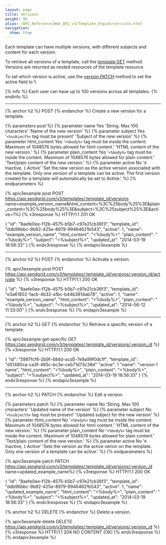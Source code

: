 ```yaml
---
layout: page
title: Versions
weight: 90
alias: /API_Reference/Web_API_v3/Template_Engine/versions.html
navigation:
  show: true
---
```


Each template can have multiple versions, with different subjects and 
content for each version.

To retrieve all versions of a template, call the [template
GET]({{root_url}}/API_Reference/Web_API_v3/Template_Engine/templates.html#-GET)
method. Versions are returned as nested resources of the template
resource.

To set which version is active, use the [version PATCH]({{root_url}}/API_Reference/Web_API_v3/Template_Engine/versions.html#-PATCH) method to set the
active field to 1.

{% info %}
Each user can have up to 100 versions across all templates.
{% endinfo %}

* * * * *

{% anchor h2 %}
POST
{% endanchor %}
Create a new version for a template.

{% parameters post %}
  {% parameter name Yes 'String. Max 100 characters' 'Name of the new version' %}
  {% parameter subject Yes '`<%subject%>` tag must be present' 'Subject of the new version' %}
  {% parameter html_content Yes '`<%body%>` tag must be inside the content. Maximum of 1048576 bytes allowed for html content.' 'HTML content of the new version.' %}
  {% parameter plain_content Yes '`<%body%>` tag must be inside the content. Maximum of 1048576 bytes allowed for plain content.' 'Text/plain content of the new version.' %}
  {% parameter active No '`0` Inactive, `1` Active' 'Set the new version as the active version associated with the template. Only one version of a template can be active. The first version created for a template will automatically be set to Active.' %}
{% endparameters %}

{% apiv3example post POST https://api.sendgrid.com/v3/templates/:template_id/versions name=example_version_name&html_content=%3C%25body%25%3E&plain_content=%3C%25body%25%3E&subject=%3C%25subject%25%3E&active=1%}
  {% v3response %}
HTTP/1.1 201 OK

{
  "id": "8aefe0ee-f12b-4575-b5b7-c97e21cb36f3",
  "template_id": "ddb96bbc-9b92-425e-8979-99464621b543",
  "active": 1,
  "name": "example_version_name",
  "html_content": "<%body%>",
  "plain_content": "<%body%>",
  "subject": "<%subject%>",
  "updated_at": "2014-03-19 18:56:33"
}
  {% endv3response %}
{% endapiv3example %}

* * * * *

{% anchor h2 %}
POST
{% endanchor %}
Activate a version.

{% apiv3example post POST https://api.sendgrid.com/v3/templates/:template_id/versions/:version_id/activate %}
  {% v3response %}
HTTP/1.1 200 OK

{
  "id": "8aefe0ee-f12b-4575-b5b7-c97e21cb36f3",
  "template_id": "e3a61852-1acb-4b32-a1bc-b44b3814ab78",
  "active": 1,
  "name": "example_version_name",
  "html_content": "<%body%>",
  "plain_content": "<%body%>",
  "subject": "<%subject%>",
  "updated_at": "2014-06-12 11:33:00"
}
  {% endv3response %}
{% endapiv3example %}

* * * * *

{% anchor h2 %}
GET
{% endanchor %}
Retrieve a specific version of a template.

{% apiv3example get-specific GET https://api.sendgrid.com/v3/templates/:template_id/versions/:version_id %}
{% v3response %}
HTTP/1.1 200 OK

{
  "id": "5997fcf6-2b9f-484d-acd5-7e9a99f0dc1f",
  "template_id": "d51480ca-ca3f-465c-bc3e-ceb71d73c38d"
  "active": 1
  "name": "version 1 name",
  "html_content": "<%body%>",
  "plain_content": "<%body%>",
  "subject": "<%subject%>",
  "updated_at": "2014-03-19 18:56:33"
}
{% endv3response %}
{% endapiv3example %}

* * * * *

{% anchor h2 %}
PATCH
{% endanchor %}
Edit a version.

{% parameters patch %}
  {% parameter name No 'String. Max 100 characters' 'Updated name of the version' %}
  {% parameter subject No '`<%subject%>` tag must be present' 'Updated subject for the new version' %}
  {% parameter html_content No '`<%body%>` tag must be inside the content. Maximum of 1048576 bytes allowed for html content.' 'HTML content of the new version.' %}
  {% parameter plain_content No '`<%body%>` tag must be inside the content. Maximum of 1048576 bytes allowed for plain content.' 'Text/plain content of the new version.' %}
  {% parameter active No '`0` Inactive, `1` Active' 'Sets the version as the active verion on the remplate. Only one version of a template can be active.' %}
{% endparameters %}

{% apiv3example patch PATCH https://api.sendgrid.com/v3/templates/:template_id/versions/:version_id name=updated_example_name%}
  {% v3response %}
HTTP/1.1 200 OK

{
  "id": "8aefe0ee-f12b-4575-b5b7-c97e21cb36f3",
  "template_id": "ddb96bbc-9b92-425e-8979-99464621b543",
  "active": 1,
  "name": "updated_example_name",
  "html_content": "<%body%>",
  "plain_content": "<%body%>",
  "subject": "<%subject%>",
  "updated_at": "2014-03-19 18:56:33"
}
{% endv3response %}
{% endapiv3example %}

{% anchor h2 %}
DELETE
{% endanchor %}
Delete a version.

{% apiv3example delete DELETE https://api.sendgrid.com/v3/templates/:template_id/versions/:version_id %}
  {% v3response %}
HTTP/1.1 204 NO CONTENT (OK)
{% endv3response %}
{% endapiv3example %}

